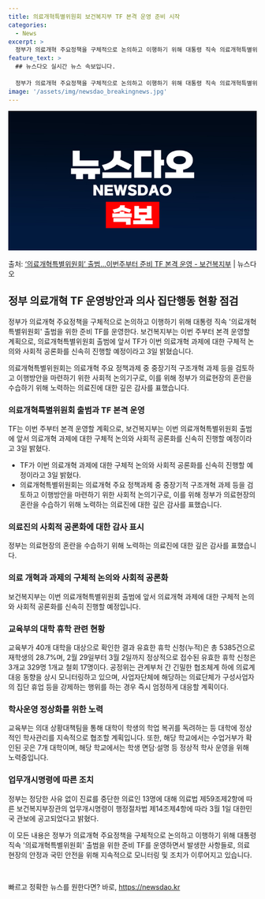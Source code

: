 ```yaml
---
title: 의료개혁특별위원회 보건복지부 TF 본격 운영 준비 시작
categories:
  - News
excerpt: >
  정부가 의료개혁 주요정책을 구체적으로 논의하고 이행하기 위해 대통령 직속 의료개혁특별위원회 출범을 위한 준비…
feature_text: >
  ## 뉴스다오 실시간 뉴스 속보입니다.

  정부가 의료개혁 주요정책을 구체적으로 논의하고 이행하기 위해 대통령 직속 의료개혁특별위원회 출범을 위한 준비…
image: '/assets/img/newsdao_breakingnews.jpg'
---
```


![뉴스다오 속보](/assets/img/newsdao_breakingnews.jpg)

<p>출처: <a href="https://newsdao.kr/3267" rel="dofollow">‘의료개혁특별위원회’ 출범…이번주부터 준비 TF 본격 운영 - 보건복지부</a> | 뉴스다오</p>

<h2 data-ke-size="size26">정부 의료개혁 TF 운영방안과 의사 집단행동 현황 점검</h2>
정부가 의료개혁 주요정책을 구체적으로 논의하고 이행하기 위해 대통령 직속 '의료개혁특별위원회' 출범을 위한 준비 TF를 운영한다. 보건복지부는 이번 주부터 본격 운영할 계획으로, 의료개혁특별위원회 출범에 앞서 TF가 이번 의료개혁 과제에 대한 구체적 논의와 사회적 공론화를 신속히 진행할 예정이라고 3일 밝혔습니다.

<p data-ke-size="size16">의료개혁특별위원회는 의료개혁 주요 정책과제 중 중장기적 구조개혁 과제 등을 검토하고 이행방안을 마련하기 위한 사회적 논의기구로, 이를 위해 정부가 의료현장의 혼란을 수습하기 위해 노력하는 의료진에 대한 깊은 감사를 표했습니다.</p>

<h3>의료개혁특별위원회 출범과 TF 본격 운영</h3>
TF는 이번 주부터 본격 운영할 계획으로, 보건복지부는 이번 의료개혁특별위원회 출범에 앞서 의료개혁 과제에 대한 구체적 논의와 사회적 공론화를 신속히 진행할 예정이라고 3일 밝혔다.

<ul>
  <li>TF가 이번 의료개혁 과제에 대한 구체적 논의와 사회적 공론화를 신속히 진행할 예정이라고 3일 밝혔다.</li>
  <li>의료개혁특별위원회는 의료개혁 주요 정책과제 중 중장기적 구조개혁 과제 등을 검토하고 이행방안을 마련하기 위한 사회적 논의기구로, 이를 위해 정부가 의료현장의 혼란을 수습하기 위해 노력하는 의료진에 대한 깊은 감사를 표했습니다.</li>
</ul>

<h3>의료진의 사회적 공론화에 대한 감사 표시</h3>
정부는 의료현장의 혼란을 수습하기 위해 노력하는 의료진에 대한 깊은 감사를 표했습니다. 

<h3>의료 개혁과 과제의 구체적 논의와 사회적 공론화</h3>
보건복지부는 이번 의료개혁특별위원회 출범에 앞서 의료개혁 과제에 대한 구체적 논의와 사회적 공론화를 신속히 진행할 예정입니다.

<h3>교육부의 대학 휴학 관련 현황</h3>
교육부가 40개 대학을 대상으로 확인한 결과 유효한 휴학 신청(누적)은 총 5385건으로 재학생의 28.7%며, 2월 29일부터 3월 2일까지 정상적으로 접수된 유효한 휴학 신청은 3개교 329명 1개교 철회 17명이다. 공정위는 관계부처 간 긴밀한 협조체계 하에 의료계 대응 동향을 상시 모니터링하고 있으며, 사업자단체에 해당하는 의료단체가 구성사업자의 집단 휴업 등을 강제하는 행위를 하는 경우 즉시 엄정하게 대응할 계획이다. 

<h3>학사운영 정상화를 위한 노력</h3>
교육부는 의대 상황대책팀을 통해 대학이 학생의 학업 복귀를 독려하는 등 대학에 정상적인 학사관리를 지속적으로 협조할 계획입니다. 또한, 해당 학교에서는 수업거부가 확인된 곳은 7개 대학이며, 해당 학교에서는 학생 면담·설명 등 정상적 학사 운영을 위해 노력중입니다.

<h3>업무개시명령에 따른 조치</h3>
정부는 정당한 사유 없이 진료를 중단한 의료인 13명에 대해 의료법 제59조제2항에 따른 보건복지부장관의 업무개시명령이 행정절차법 제14조제4항에 따라 3월 1일 대한민국 관보에 공고되었다고 밝혔다. 

이 모든 내용은 정부가 의료개혁 주요정책을 구체적으로 논의하고 이행하기 위해 대통령 직속 '의료개혁특별위원회' 출범을 위한 준비 TF를 운영하면서 발생한 사항들로, 의료 현장의 안정과 국민 안전을 위해 지속적으로 모니터링 및 조치가 이루어지고 있습니다. 

<p data-ke-size="size16">&nbsp;</p> 

빠르고 정확한 뉴스를 원한다면? 바로, <a href="https://newsdao.kr" rel="dofollow">https://newsdao.kr</a>



